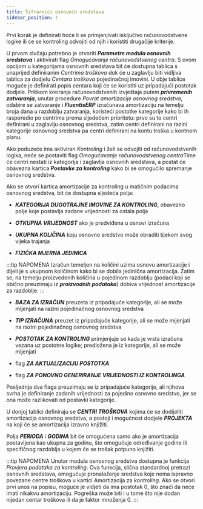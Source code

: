 ```yaml
---
title: Šifrarnici osnovnih sredstava 
sidebar_position: 7
---
```


Prvi korak je definirati hoće li se primjenjivati isključivo računovodstvene logike ili će se kontroling odvojiti od njih i koristiti drugačije kriterije. 

U prvom slučaju potrebno je otvoriti ***Parametre modula osnovnih sredstava*** i aktivirati flag *Omogućavanje računovodstvenog centra*. S ovom opcijom u kategorijama osnovnih sredstava bit će dostupna tablica s unaprijed definiranim *Centrima troškova* dok će u zaglavlju biti vidljiva tablica za dodjelu *Centara troškova* pojedinačnoj imovini. U obje tablice moguće je definirati popis centara koji će se koristiti uz pripadajući postotak dodjele. Prilikom kreiranja računovodstvenih izvještaja putem ***privremenih zatvaranja***, unutar procedure *Povrat amortizacije osnovnog sredstva*, odabire se zatvaranje i ***FluentisERP*** izračunava amortizaciju na temelju broja dana u razdoblju zatvaranja, koristeći postotke kategorije kako bi ih rasporedio po centrima prema sljedećem prioritetu: prvo su to centri definirani u zaglavlju osnovnog sredstva, zatim centri definirani na razini kategorije osnovnog sredstva pa centri definirani na kontu troška u kontnom planu.

Ako poduzeće ima aktiviran *Kontroling* i želi se odvojiti od računovodstvenih logika, neće se postaviti flag *Omogućavanje računovodstvenog centra*Time će centri nestati iz kategorija i zaglavlja osnovnih sredstava, a postat će obavezna kartica ***Postavke za kontroling*** kako bi se omogućilo spremanje osnovnog sredstva. 

Ako se otvori kartica amortizacije za kontroling u matičnim podacima osnovnog sredstva, bit će dostupna sljedeća polja:  

- ***KATEGORIJA DUGOTRAJNE IMOVINE ZA KONTROLING***, obavezno polje koje postavlja zadane vrijednosti za ostala polja

- ***OTKUPNA VRIJEDNOST*** ako je predviđena u osnovi izračuna

- ***UKUPNA KOLIČINA*** koju osnovno sredstvo može obraditi tijekom svog vijeka trajanja

- ***FIZIČKA MJERNA JEDINICA***

:::tip NAPOMENA
Izračun temeljen na količini uzima osnovu amortizacije i dijeli je s ukupnom količinom kako bi se dobila jedinična amortizacija. Zatim se, na temelju proizvedenih količina u pojedinom razdoblju (podaci koji se obično preuzimaju iz ***proizvodnih podataka***) dobiva vrijednost amortizacije za razdoblje.
:::

- ***BAZA ZA IZRAČUN*** preuzeta iz pripadajuće kategorije, ali se može mijenjati na razini pojedinačnog osnovnog sredstva

- ***TIP IZRAČUNA*** preuzet iz pripadajuće kategorije, ali se može mijenjati na razini pojedinačnog osnovnog sredstva

- ***POSTOTAK ZA KONTROLING*** primjenjuje se kada je vrsta izračuna vezana uz postotne logike; predložena je iz kategorije, ali se može mijenjati 

- flag ***ZA AKTUALIZACIJU POSTOTKA***

- flag ***ZA PONOVNO GENERIRANJE VRIJEDNOSTI IZ KONTROLINGA***

Posljednja dva flaga preuzimaju se iz pripadajuće kategorije, ali njihova svrha je definiranje zadanih vrijednosti za pojedino osnovno sredstvo, jer se ona može razlikovati od postavki kategorije. 

U donjoj tablici definiraju se ***CENTRI TROŠKOVA*** kojima će se dodijeliti amortizacija osnovnog sredstva, a postoji i mogućnost dodjele ***PROJEKTA*** na koji će se amortizacija izravno knjižiti. 

Polja ***PERIODA*** i ***GODINA*** bit će omogućena samo ako je amortizacija postavljena kao ukupna za godinu, što omogućuje određivanje godine ili specifičnog razdoblja u kojem će se trošak potpuno knjižiti.

:::tip NAPOMENA
Unutar modula osnovnog sredstva dostupna je funkcija *Provjera podataka za kontroling*. Ova funkcija, slična standardnoj pretrazi osnovnih sredstava, omogućuje pronalaženje sredstva koje nema ispravno povezane centre troškova u kartici Amortizacija za *kontroling*. Ako se otvori prvi unos na popisu, moguće je vidjeti da ima postotak 0, što znači da neće imati nikakvu amortizaciju. Pogreška može biti i u tome što nije dodan nijedan centar troškova ili da je faktor množenja 0. 
:::
